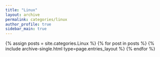 ```yaml
---
title: "Linux"
layout: archive
permalink: categories/linux
author_profile: true
sidebar_main: true
---
```


{% assign posts = site.categories.Linux %}
{% for post in posts %} {% include archive-single.html type=page.entries_layout %} {% endfor %}